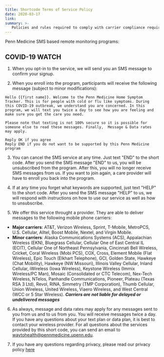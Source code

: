 ```yaml
---
title: Shortcode Terms of Service Policy
date: 2020-03-17
link:
summary: >-
   Policies and rules required to comply with carrier compliance requirements, industry standards, and applicable law.
---
```


Penn Medicine SMS based remote monitoring programs:

## COVID-19 WATCH

1. When you opt-in to the service, we will send you an SMS message to confirm your signup.

2. When you enroll into the program, participants will receive the following message (subject to minor modifications):
```
Hello {{first name}}. Welcome to the Penn Medicine Home Symptom Tracker. This is for people with cold or flu like symptoms. During this COVID-19 outbreak, we understand you are concerned. In this program, we will text you twice a day to see how you are feeling and make sure you get the care you need.

Please note that texting is not 100% secure so it is possible for someone else to read these messages. Finally,  Message & Data rates may apply. 

Reply OK if you agree
Reply END if you do not want to be supported by this Penn Medicine program
```
3. You can cancel the SMS service at any time. Just text "END" to the short code. After you send the SMS message "END" to us, you will be unsubscribed from the program. After this, you will no longer receive SMS messages from us. If you want to join again, a care provider will have to enroll you back into the program. 

4. If at any time you forget what keywords are supported, just text "HELP" to the short code. After you send the SMS message "HELP" to us, we will respond with instructions on how to use our service as well as how to unsubscribe.

5. We offer this service throught a provider. They are able to deliver messages to the following mobile phone carriers: 

- **Major carriers**: AT&T, Verizon Wireless, Sprint, T-Mobile, MetroPCS, U.S. Cellular, Alltel, Boost Mobile, Nextel, and Virgin Mobile. 
- **Minor carriers**: Alaska Communications Systems (ACS), Appalachian Wireless (EKN), Bluegrass Cellular, Cellular One of East Central IL (ECIT), Cellular One of Northeast Pennsylvania, Cincinnati Bell Wireless, Cricket, Coral Wireless (Mobi PCS), COX, Cross, Element Mobile (Flat Wireless), Epic Touch (Elkhart Telephone), GCI, Golden State, Hawkeye (Chat Mobility), Hawkeye (NW Missouri), Illinois Valley Cellular, Inland Cellular, iWireless (Iowa Wireless), Keystone Wireless (Immix Wireless/PC Man), Mosaic (Consolidated or CTC Telecom), Nex-Tech Wireless, NTelos, Panhandle Communications, Pioneer, Plateau (Texas RSA 3 Ltd), Revol, RINA, Simmetry (TMP Corporation), Thumb Cellular, Union Wireless, United Wireless, Viaero Wireless, and West Central (WCC or 5 Star Wireless). ***Carriers are not liable for delayed or undelivered messages***

6. As always, message and data rates may apply for any messages sent to you from us and to us from you. You will receive messages twice a day. If you have any questions about your text plan or data plan, it is best to contact your wireless provider. For all questions about the services provided by this short code, you can send an email to waytohealth@pennmedicine.upenn.edu.

7. If you have any questions regarding privacy, please read our privacy policy [here](https://www.pennmedicine.org/for-patients-and-visitors/patient-information/hipaa-and-privacy/privacy-statement)